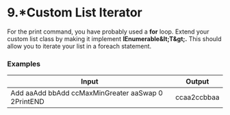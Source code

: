 ﻿# 9.\*Custom List Iterator

For the print command, you have probably used a **for** loop. Extend your custom list class by making it implement **IEnumerable\&lt;T\&gt;.** This should allow you to iterate your list in a foreach statement.

### Examples

| **Input** | **Output** |
| --- | --- |
| Add aaAdd bbAdd ccMaxMinGreater aaSwap 0 2PrintEND | ccaa2ccbbaa |